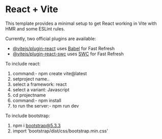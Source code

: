 # React + Vite

This template provides a minimal setup to get React working in Vite with HMR and some ESLint rules.

Currently, two official plugins are available:

- [@vitejs/plugin-react](https://github.com/vitejs/vite-plugin-react/blob/main/packages/plugin-react/README.md) uses [Babel](https://babeljs.io/) for Fast Refresh
- [@vitejs/plugin-react-swc](https://github.com/vitejs/vite-plugin-react-swc) uses [SWC](https://swc.rs/) for Fast Refresh

To include react: 
1) command:- npm create vite@latest
2) setproject name..
3) select a framework: react
4) select a variant: Javascript
5) cd projectname
6) command:- npm install
7) to run the server:- npm run dev

To include bootstrap:
1) npm i bootstrap@5.3.3
2) import 'bootstrap/dist/css/bootstrap.min.css'
